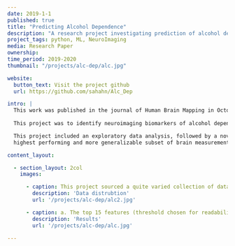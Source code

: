 ```yaml
---
date: 2019-1-1
published: true
title: "Predicting Alcohol Dependence"
description: "A research project investigating prediction of alcohol dependence from multi-site brain structural measures."
project_tags: python, ML, NeuroImaging
media: Research Paper
ownership:
time_period: 2019-2020
thumbnail: "/projects/alc-dep/alc.jpg"

website:
  button_text: Visit the project github
  url: https://github.com/sahahn/Alc_Dep

intro: |
  This work was published in the journal of Human Brain Mapping in October of 2020, and can be found [here](https://onlinelibrary.wiley.com/doi/full/10.1002/hbm.25248).
  
  This project was to identify neuroimaging biomarkers of alcohol dependence (AD) from structural magnetic resonance imaging. Data were grouped into a training set used for internal validation including 1,652 participants (692 AD, 24 sites), and a test set used for external validation with 382 participants (146 AD, 3 sites).

  This project included an exploratory data analysis, followed by a novel evolutionary search based feature selection procedure, designed to select to
  highest performing and more generalizable subset of brain measurements. 

content_layout:

  - section_layout: 2col
    images:

      - caption: This project sourced a quite varied collection of data from different sites, with very different underlying distributions of case to control.
        description: 'Data distrubtion'
        url: '/projects/alc-dep/alc2.jpg'

      - caption: a. The top 15 features (threshold chosen for readability), as ranked by average weighted feature importance (where 0 indicates a  feature appeared in none of the GA final models, and 1 represents a feature appeared in all) are shown. b. The cortical thickness and b. cortical average surface area feature importance scores, above an a priori selected threshold of 0.1, are shown as projected onto the fsaverage surface space.
        description: 'Results'
        url: '/projects/alc-dep/alc.jpg'

---
```

